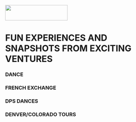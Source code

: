 <a href='https://github.com/Ruchita-Raghu/ruchita-raghu-portfolio'><img src="https://user-images.githubusercontent.com/116829793/202769444-abb1003b-ec31-44b6-bfc5-43f2e9beca1f.png" height=50 width=200> </a>
# FUN EXPERIENCES AND SNAPSHOTS FROM EXCITING VENTURES
### DANCE
### FRENCH EXCHANGE
### DPS DANCES
### DENVER/COLORADO TOURS
